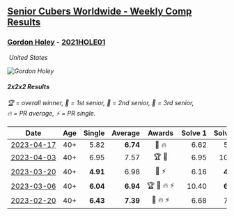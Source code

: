 <style>table {white-space: nowrap;}</style>
<link rel="stylesheet" type="text/css" href="/scw-comp/css/flags.css" />

## [Senior Cubers Worldwide - Weekly Comp Results](/scw-comp/results/)
### [Gordon Holey](README.md) - [2021HOLE01](https://www.worldcubeassociation.org/persons/2021HOLE01?event=222)

<i class="flag flag-US" />&nbsp;United States

![Gordon Holey](1642020105.jpg)

#### 2x2x2 Results

<span style="white-space: nowrap;">🏆 = overall winner</span>, <span style="white-space: nowrap;">🥇 = 1st senior</span>, <span style="white-space: nowrap;">🥈 = 2nd senior</span>, <span style="white-space: nowrap;">🥉 = 3rd senior</span>, <span style="white-space: nowrap;">🔥 = PR average</span>, <span style="white-space: nowrap;">⚡ = PR single</span>.

| Date | Age | Single | Average | Awards | Solve 1 | Solve 2 | Solve 3 | Solve 4 | Solve 5 | Video |
| :--: | :--: | --: | --: | :--: | --: | --: | --: | --: | --: | :-- |
| [2023-04-17](../../results/2023-04-17/222.md) | 40+ | 5.82 | **6.74** | 🥈 🔥 | 6.62 | 5.82 | 5.92 | DNF | 7.68 | [Desktop](https://www.facebook.com/766997877/videos/1308482383404772) / [Mobile](https://m.facebook.com/766997877/videos/1308482383404772) |
| [2023-04-03](../../results/2023-04-03/222.md) | 40+ | 6.95 | 7.57 | 🏆 🥇 | 6.95 | 10.38 | 7.54 | 7.47 | 7.70 | [Desktop](https://www.facebook.com/766997877/videos/610466464311609) / [Mobile](https://m.facebook.com/766997877/videos/610466464311609) |
| [2023-03-20](../../results/2023-03-20/222.md) | 40+ | **4.91** | 6.98 | 🥉 ⚡ | 6.16 | **4.91** | 7.92 | 7.71 | 7.07 | [Desktop](https://www.facebook.com/766997877/videos/776122453700249) / [Mobile](https://m.facebook.com/766997877/videos/776122453700249) |
| [2023-03-06](../../results/2023-03-06/222.md) | 40+ | **6.04** | **6.94** | 🏆 🥇 🔥 ⚡ | 10.40 | **6.04** | 6.84 | 7.26 | 6.71 | [Desktop](https://www.facebook.com/766997877/videos/152878037655854) / [Mobile](https://m.facebook.com/766997877/videos/152878037655854) |
| [2023-02-20](../../results/2023-02-20/222.md) | 40+ | **6.43** | **7.39** | 🥉 🔥 ⚡ | 6.68 | 7.91 | 8.87 | **6.43** | 7.58 | [Desktop](https://www.facebook.com/events/569225115154363/permalink/574076274669247) / [Mobile](https://m.facebook.com/events/569225115154363?view=permalink&id=574076274669247) |


<!-- Global site tag (gtag.js) - Google Analytics -->
<script async src="https://www.googletagmanager.com/gtag/js?id=UA-86348435-3"></script>
<script>window.dataLayer = window.dataLayer || []; function gtag() {dataLayer.push(arguments);} gtag('js', new Date()); gtag('config', 'UA-86348435-3');</script>
